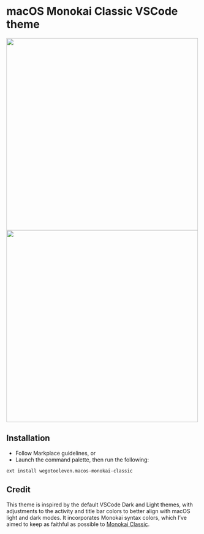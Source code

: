 # macOS Monokai Classic VSCode theme

<img src="https://github.com/wegotoeleven/macos_monokai_vscode_theme/blob/main/images/macos-monokai-dark.png?raw=true" width="500">
<img src="https://github.com/wegotoeleven/macos_monokai_vscode_theme/blob/main/images/macos-monokai-light.png?raw=true" width="500">

## Installation

- Follow Markplace guidelines, or
- Launch the command palette, then run the following:

`ext install wegotoeleven.macos-monokai-classic`

## Credit

This theme is inspired by the default VSCode Dark and Light themes, with adjustments to the activity and title bar colors to better align with macOS light and dark modes. It incorporates Monokai syntax colors, which I’ve aimed to keep as faithful as possible to [Monokai Classic](https://monokai.pro/vscode). 
